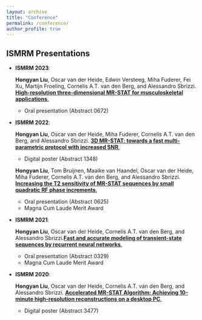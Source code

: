 ```yaml
---
layout: archive
title: "Conference"
permalink: /conference/
author_profile: true
---
```


ISMRM Presentations
----

* **ISMRM 2023**:

  **Hongyan Liu**, Oscar van der Heide, Edwin Versteeg, Miha Fuderer, Fei Xu, Martijn Froeling, Cornelis A.T. van den Berg, and Alessandro Sbrizzi. [**High-resolution three-dimensional MR-STAT for musculoskeletal applications**.](https://submissions.mirasmart.com/ISMRM2023/Itinerary/PresentationDetail.aspx?evdid=3020)
  * Oral presentation (Abstract 0672)

* **ISMRM 2022**:

  **Hongyan Liu**, Oscar van der Heide, Miha Fuderer, Cornelis A.T. van den Berg, and Alessandro Sbrizzi. [**3D MR-STAT: towards a fast multi-parametric protocol with increased SNR**.](https://archive.ismrm.org/2022/1348.html) 
  * Digital poster (Abstract 1348)

  **Hongyan Liu**, Tom Bruijnen, Maaike van Haandel, Oscar van der Heide, Miha Fuderer, Cornelis A.T. van den Berg, and Alessandro Sbrizzi. [**Increasing the T2 sensitivity of MR-STAT sequences by small quadratic RF phase increments**.](https://archive.ismrm.org/2022/0625.html)
  * Oral presentation (Abstract 0625)
  * Magna Cum Laude Merit Award

* **ISMRM 2021**:

  **Hongyan Liu**, Oscar van der Heide, Cornelis A.T. van den Berg, and Alessandro Sbrizzi.[**Fast and accurate modeling of transient-state sequences by recurrent neural networks**.](https://archive.ismrm.org/2021/0329.html)
  * Oral presentation (Abstract 0329)
  * Magna Cum Laude Merit Award

* **ISMRM 2020**: 

  **Hongyan Liu**, Oscar van der Heide, Cornelis A.T. van den Berg, and Alessandro Sbrizzi. [**Accelerated MR-STAT Algorithm: Achieving 10-minute high-resolution reconstructions on a desktop PC**.](https://archive.ismrm.org/2020/3477.html)
  * Digital poster (Abstract 3477)









 

